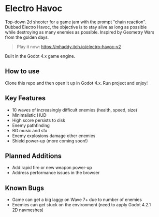 # Electro Havoc
Top-down 2d shooter for a game jam with the prompt "chain reaction". Dubbed Electro Havoc, the objective is to stay alive as long as possible while destroying as many enemies as possible. Inspired by Geometry Wars from the golden days.

> Play it now: https://mhaddy.itch.io/electro-havoc-v2

Built in the Godot 4.x game engine.

## How to use
Clone this repo and then open it up in Godot 4.x. Run project and enjoy!

## Key Features
* 10 waves of increasingly difficult enemies (health, speed, size)
* Minimalistic HUD
* High score persists to disk
* Enemy pathfinding
* BG music and sfx
* Enemy explosions damage other enemies
* Shield power-up (more coming soon!)

## Planned Additions
* Add rapid fire or new weapon power-up
* Address performance issues in the browser

## Known Bugs
* Game can get a big laggy on Wave 7+ due to number of enemies
* Enemies can get stuck on the environment (need to apply Godot 4.2.1 2D navmeshes)
